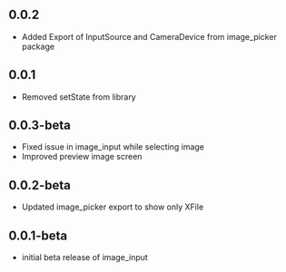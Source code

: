 ## 0.0.2
* Added Export of InputSource and CameraDevice from image_picker package
## 0.0.1
* Removed setState from library
## 0.0.3-beta

* Fixed issue in image_input while selecting image
* Improved preview image screen
## 0.0.2-beta

* Updated image_picker export to show only XFile

## 0.0.1-beta

* initial beta release of image_input
